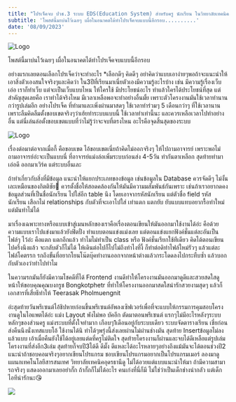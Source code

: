 ```yaml
---
title: "โปรเจ็คจบ ปวช.3 ระบบ EDS(Education System) สำหรับครู นักเรียน ในวิทยาลัยเทคนิคอุดรธานี"
subtitle: 'โพสต์นี้มาบ่นไว้เฉยๆ เผื่อในอนาคตได้ทำโปรเจ็คจบแบบนี้อีกรอบ..........'
date: '08/09/2023'
---
```

![Logo](https://scontent.futh1-1.fna.fbcdn.net/v/t39.30808-6/373530011_1388066161745146_3189310531330937006_n.jpg?stp=cp6_dst-jpg&_nc_cat=107&ccb=1-7&_nc_sid=5f2048&_nc_ohc=Yk4O2_EIVAUAX-lDoe3&_nc_ht=scontent.futh1-1.fna&oh=00_AfB6W1TW_wUD1-MzqavF5cpcnHYgiq5Ifu_GVawWnmctSQ&oe=66041B9B)



โพสต์นี้มาบ่นไว้เฉยๆ เผื่อในอนาคตได้ทำโปรเจ็คจบแบบนี้อีกรอบ
 
อย่างแรกเลยตอนเลือกโปรเจ็คว่าจะทำอะไร *เลือกดีๆ คิดดีๆ อย่าคิดว่าแบบเอาง่ายๆพอถ้าจะแนะนำให้เอาสิ่งตัวเองสนใจจริงๆและคิดว่า ใน3ปีที่เรียนมาเนี่ยตัวเองมีความรู้อะไรบ้าง เช่น มีความรู้เรื่องเว็บ เอ่อ เราก็ทำเว็บ แต่จะเป็นเว็บแบบไหน ให้ใครใช้ มีประโยชน์อะไร ทำแล้วใครได้ประโยชน์ที่สุด แต่สำคัญสุดเลยคือ เราทำได้จริงไหม มีเวลาเหลือพอจะทำอย่างอื่นมั้ย เพราะตัวโครงงานมันใช้เวลาทำนานกว่ารูปเล่มอีก อย่างโปรเจ็ค ที่ทำมาและเพิ่งผ่านมาสดๆ ใช้เวลาทำร่วมๆ 5 เดือนกว่าๆ ที่ใช้เวลานานเพราะลืมคิดลืมตั้งขอบเขตจริงๆว่าเฮ้ยทำระบบแบบนี้ ใช้เวลาทำเท่านี้นะ และควรเหลือเวลาไปทำอย่างอื่น แต่นี่เล่นล่อตั้งขอบเขตแบบที่ว่าไม่รู้ว่าจะจบที่ตรงไหน อะไรคือจุดสิ้นสุดของระบบ

![Logo](https://scontent.futh1-1.fna.fbcdn.net/v/t39.30808-6/373745205_1388313705053725_3174456080319039310_n.jpg?_nc_cat=109&ccb=1-7&_nc_sid=5f2048&_nc_ohc=Mh-OrkQHs6AAX-zqrsa&_nc_ht=scontent.futh1-1.fna&oh=00_AfBXkZ-mTm5btPS_Z45CSlONMnWAt7lcWUXAzFpt-XRd7g&oe=6604429B)

เรื่องต่อมาต่อจากเมื่อกี้ คือขอบเขต ไอ้ขอบเขตเนี่ยถ้าคิดไม่ออกจริงๆ ให้ไปถามอาจารย์ เพราะพอไม่ถามอาจารย์อ่ะจะเป็นแบบนี่ ที่อาจารย์แม่งล่อเพิ่มระบบก่อนส่ง 4-5วัน ทำกันตาเหลือก สุดท้ายทำมา เอ่อดี ออกมาเวิร์ค แต่ระบบอื่นเละ

ถ้าทำเกี่ยวกับสิ่งที่มีข้อมูล แนะนำให้แยกประเภทของข้อมูล เช่นข้อมูลใน Database ควรจัดดีๆ ไม่งั้นเละเหมือนของกิตติชัย🥲 ควรตั้งชื่อให้สอดคล้องกันให้มันมีความมสัมพันธ์กันเพราะ เช่นถ้าเราอยากดคงข้อมูลส่วนที่เป็นชื่อนักเรียน ไปใส่อีก table นึง โดยเอาจากรหัสนักเรียน แต่ตัวชื่อ field รหัสนักเรียน เสือกไม่  relationships กับตัวที่จะเอาไปใส่ เท่าแตก แตกยับ ยับแบบแทบอยากรื้อทำใหม่แต่มันทำไม่ได้

 มาเรื่องเฉพาะทางหรือแบบเข้าสู่เมนหลักของเราคือเรื่องตอนเขียนให้มันออกมาใช้งานได้อ่ะ คือด้วยความแบบเราไปแข่งมาแล้วยังฟิตปั๋ง ทำแบบตอนแข่งแม่งเลย แต่ตอนแข่งแยกฟังค์ชั่นแต่ละอันเป็นไฟล์ๆ ไว้อ่ะ คือแตก แตกอีกแล้ว ทำไมไม่ทำเป็น class หรือ ฟังค์ชั่นเรียกใช้ทีเดียว คิดได้ตอนเขียนไปครึ่งนึงแล้ว จะกลับตัวก็ไม่ได้ ให้เดินต่อไปก็ไปไม่ถึงทำไงที่งี้ ก็ทำต่อดิทำไฟล์ใหม่รัวๆ แล้วแต่ละไฟล์โคตรรก รกถึงขั้นที่อยากโยนโน๊ตบุ๊คทำงานออกจากหน้าต่างแล้วกระโดดลงไปกระทืบซ้ำ แล้วบอกกับตัวเองว่าทำไปทำไม
 
 ในความรกมันก็ยังมีความโชคดีที่ได้ Frontend งานดีทำให้โครงงานมันออกมาดูดีและสวยสดใสดูหน้าให้ขอบคุณคุณบงกรูช Bongkotphetr ที่ทำให้โครงงานออกมาสดใสน่ารักสวยงามสุดๆ แล้วก็เอกสารที่เสี่ยธีทำให้ Teerasak Pholmuengnit

อ่ะสุดท้ายวันพรีเซนต์ไอ้ชิปหายก่อนขึ้นพรีเซนต์อัพลงเซิฟเวอร์เพื่อที่จะแบบให้กรรมการคุมสอบโครงงานดูในไอแพตได้อ่ะ แม่ง Layout พังไม่พอ บัคอีก ตัดมาตอนพรีเซนต์ แรกๆไม่มีอะไรหลังๆระบบหลักๆของส่วนครู แม่งระบบที่ตั้งใจทำมาก เกือบๆ1เดือนอยู่กับระบบเดียว ระบบจัดตารางเรียน เชี่ยก่อนส่งคืนนึงนั่งเทสแบบโอ้ ใช้งานได้นิ ทำได้ๆพรุ่งนี้ส่งเลยผ่านไม่ผ่านช่างมัน สุดท้าย Insertข้อมูลไม่ลงแล้วแบบ เอ้าเมื่อคืนยังใช้ได้อยู่เลยแต่ดที่ครูไม่ติดใจ
สุดท้ายโครงงานก็ผ่านและจบได้ดีเหลือแต่รูปเล่มโครงงานที่ส่งอีก3เล่ม 
สุดท้ายก็จบปี3ได้ดี ดีมั๊ง ดีแหละได้อะไรหลายๆอย่างถึงแม้มันจะได้ตอนช่วงปี2 แนะนำถ้าชอบคอมจริงๆอยากเขียนโปรแกรม ชอบเขียนโปรแกรมอยากเป็นโปรแกรมเมอร์ ลองมาดูแผนกเทคโนโลยีสารสนเทศ วิทยาลัยเทคนิคอุดรธานีดู ไม่ได้อวยแต่แบบแนะนำให้มา ถ้ามีความสามารถจริงๆ แสดงออกมาเลยอย่ากั๊ก ถ้ากั๊กก็ไม่ได้อะไร คนเก่งที่นี่ก็มี ไม่ใช่ว่าเป็นเด็กช่างน่ากลัว แต่เด็กไอทีน่ารักนะ😘

![](https://scontent.futh1-1.fna.fbcdn.net/v/t39.30808-6/375746424_1391383321413430_6807142856458096268_n.jpg?stp=cp6_dst-jpg&_nc_cat=106&ccb=1-7&_nc_sid=5f2048&_nc_ohc=FnOEPkggRjkAX9B-hth&_nc_ht=scontent.futh1-1.fna&oh=00_AfCH0aQkYePkUyYtomYTMsBZ2NLfVNn30QcDvM9JfxWSxg&oe=6604EBD6)

